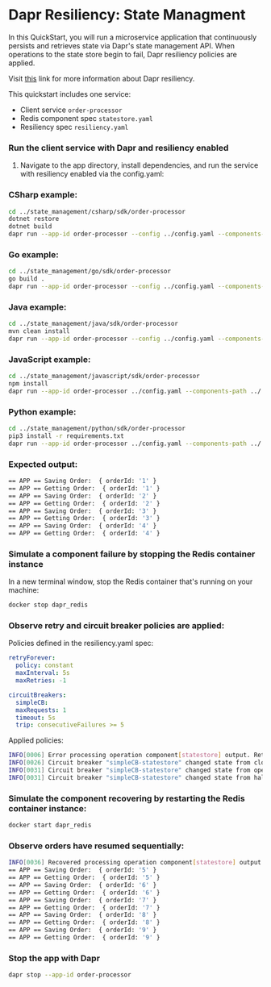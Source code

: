# Dapr Resiliency: State Managment

In this QuickStart, you will run a microservice application that continuously persists and retrieves state via Dapr's state management API. When operations to the state store begin to fail, Dapr resiliency policies are applied.

Visit [this](https://docs.dapr.io/operations/resiliency/resiliency-overview//) link for more information about Dapr resiliency.

This quickstart includes one service:

- Client service `order-processor` 
- Redis component spec `statestore.yaml`
- Resiliency spec `resiliency.yaml`

### Run the client service with Dapr and resiliency enabled

1. Navigate to the app directory, install dependencies, and run the service with resiliency enabled via the config.yaml: 

### CSharp example:
```bash
cd ../state_management/csharp/sdk/order-processor
dotnet restore
dotnet build
dapr run --app-id order-processor --config ../config.yaml --components-path ../../../components/ -- dotnet run
```

### Go example:
```bash
cd ../state_management/go/sdk/order-processor
go build .
dapr run --app-id order-processor --config ../config.yaml --components-path ../../../components -- go run .
```

### Java example:
```bash
cd ../state_management/java/sdk/order-processor
mvn clean install
dapr run --app-id order-processor --config ../config.yaml --components-path ../../../components/ -- java -jar target/OrderProcessingService-0.0.1-SNAPSHOT.jar
```

### JavaScript example:
```bash
cd ../state_management/javascript/sdk/order-processor
npm install
dapr run --app-id order-processor ../config.yaml --components-path ../../../components/ -- npm start
```

### Python example:
```bash
cd ../state_management/python/sdk/order-processor
pip3 install -r requirements.txt 
dapr run --app-id order-processor ../config.yaml --components-path ../../../components/ -- python3 
```

### Expected output: 
```bash
== APP == Saving Order:  { orderId: '1' }
== APP == Getting Order:  { orderId: '1' }
== APP == Saving Order:  { orderId: '2' }
== APP == Getting Order:  { orderId: '2' }
== APP == Saving Order:  { orderId: '3' }
== APP == Getting Order:  { orderId: '3' }
== APP == Saving Order:  { orderId: '4' }
== APP == Getting Order:  { orderId: '4' }
```
<!-- END_STEP -->

### Simulate a component failure by stopping the Redis container instance 
In a new terminal window, stop the Redis container that's running on your machine:

```bash
docker stop dapr_redis
```

### Observe retry and circuit breaker policies are applied:

Policies defined in the resiliency.yaml spec:
```yaml
retryForever:
  policy: constant
  maxInterval: 5s
  maxRetries: -1 

circuitBreakers:
  simpleCB:
  maxRequests: 1
  timeout: 5s 
  trip: consecutiveFailures >= 5
```

Applied policies:
```bash
INFO[0006] Error processing operation component[statestore] output. Retrying... 
INFO[0026] Circuit breaker "simpleCB-statestore" changed state from closed to open
INFO[0031] Circuit breaker "simpleCB-statestore" changed state from open to half-open
INFO[0031] Circuit breaker "simpleCB-statestore" changed state from half-open to open
```

### Simulate the component recovering by restarting the Redis container instance:

```bash
docker start dapr_redis
```

### Observe orders have resumed sequentially:

```bash
INFO[0036] Recovered processing operation component[statestore] output.
== APP == Saving Order:  { orderId: '5' }
== APP == Getting Order:  { orderId: '5' }
== APP == Saving Order:  { orderId: '6' }
== APP == Getting Order:  { orderId: '6' }
== APP == Saving Order:  { orderId: '7' }
== APP == Getting Order:  { orderId: '7' }
== APP == Saving Order:  { orderId: '8' }
== APP == Getting Order:  { orderId: '8' }
== APP == Saving Order:  { orderId: '9' }
== APP == Getting Order:  { orderId: '9' }
```

### Stop the app with Dapr
```bash
dapr stop --app-id order-processor
```

